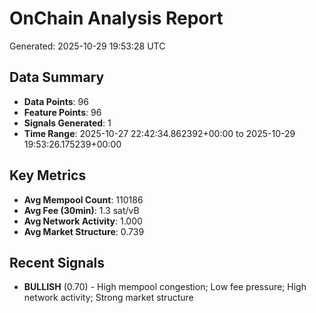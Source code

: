 # OnChain Analysis Report
Generated: 2025-10-29 19:53:28 UTC

## Data Summary
- **Data Points**: 96
- **Feature Points**: 96
- **Signals Generated**: 1
- **Time Range**: 2025-10-27 22:42:34.862392+00:00 to 2025-10-29 19:53:26.175239+00:00

## Key Metrics
- **Avg Mempool Count**: 110186
- **Avg Fee (30min)**: 1.3 sat/vB
- **Avg Network Activity**: 1.000
- **Avg Market Structure**: 0.739

## Recent Signals
- **BULLISH** (0.70) - High mempool congestion; Low fee pressure; High network activity; Strong market structure
